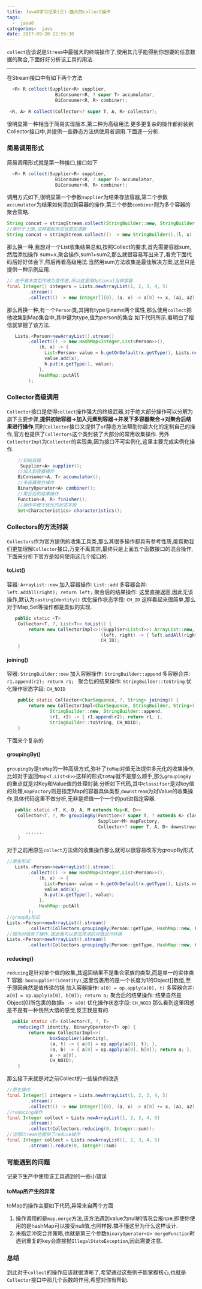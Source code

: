 ```yaml
---
title: Java8学习记录(三)-强大的collect操作
tags:
  -  java8
categories:  java
date: 2017-09-20 22:59:38
---
```

`collect`应该说是`Stream`中最强大的终端操作了,使用其几乎能得到你想要的任意数据的聚合,下面好好分析该工具的用法.
- - - - -
在Stream接口中有如下两个方法
```java
  <R> R collect(Supplier<R> supplier,
                  BiConsumer<R, ? super T> accumulator,
                  BiConsumer<R, R> combiner);
                  
 <R, A> R collect(Collector<? super T, A, R> collector);
```
很明显第一种相当于简易实现版本,第二种为高级用法.更多更复杂的操作都封装到Collector接口中,并提供一些静态方法供使用者调用.下面逐一分析.

### 简易调用形式
简易调用形式就是第一种接口,接口如下
```java
  <R> R collect(Supplier<R> supplier,
                  BiConsumer<R, ? super T> accumulator,
                  BiConsumer<R, R> combiner);
```
调用方式如下,很明显第一个参数`supplier`为结果存放容器,第二个参数`accumulator`为结果如何添加到容器的操作,第三个参数`combiner`则为多个容器的聚合策略.
```java
String concat = stringStream.collect(StringBuilder::new, StringBuilder::append,StringBuilder::append).toString();
//等价于上面,这样看起来应该更加清晰
String concat = stringStream.collect(() -> new StringBuilder(),(l, x) -> l.append(x), (r1, r2) -> r1.append(r2)).toString();
```
那么换一种,我想对一个List<Integer>收集结果总和,按照Collect的要求,首先需要容器sum,然后添加操作 sum+x,聚合操作,sum1+sum2,那么就很容易写出来了,看完下面代码后好好体会下,然后再看高级用法.当然用sum方法收集是最佳解决方案,这里只是提供一种示例应用.
```java
// 由于基本类型传递为值传递,所以这里用Optional当做容器
final Integer[] integers = Lists.newArrayList(1, 2, 3, 4, 5)
        .stream()
        .collect(() -> new Integer[]{0}, (a, x) -> a[0] += x, (a1, a2) -> a1[0] += a2[0]);
```
那么再换一种,有一个`Person`类,其拥有type与name两个属性,那么使用`collect`把他收集到Map集合中,其中键为type,值为person的集合.如下代码所示,看明白了相信就掌握了该方法.
```java
   Lists.<Person>newArrayList().stream()
        .collect(() -> new HashMap<Integer,List<Person>>(),
            (h, x) -> {
              List<Person> value = h.getOrDefault(x.getType(), Lists.newArrayList());
              value.add(x);
              h.put(x.getType(), value);
            },
            HashMap::putAll
        );
```
### Collector高级调用
`Collector`接口是使得`collect`操作强大的终极武器,对于绝大部分操作可以分解为旗下主要步骤,**提供初始容器->加入元素到容器->并发下多容器聚合->对聚合后结果进行操作**,同时`Collector`接口又提供了`of`静态方法帮助你最大化的定制自己的操作,官方也提供了`Collectors`这个类封装了大部分的常用收集操作.
另外`CollectorImpl`为`Collector`的实现类,因为接口不可实例化,这里主要完成实例化操作.
```java
    //初始容器
     Supplier<A> supplier();
    //加入到容器操作
    BiConsumer<A, T> accumulator();
    //多容器聚合操作
    BinaryOperator<A> combiner();
    //聚合后的结果操作
    Function<A, R> finisher();
    //操作中便于优化的状态字段
    Set<Characteristics> characteristics();
```

### Collectors的方法封装
`Collectors`作为官方提供的收集工具类,那么其很多操作都具有参考性质,能帮助我们更加理解`Collector`接口,万变不离其宗,最终只是上面五个函数接口的混合操作,下面来分析下官方是如何使用这几个接口的.
#### toList()
容器: `ArrayList::new`
加入容器操作: `List::add`
多容器合并: `left.addAll(right); return left;`
聚合后的结果操作: 这里直接返回,因此无该操作,默认为`castingIdentity()`
优化操作状态字段: `CH_ID`
这样看起来很简单,那么对于Map,Set等操作都是类似的实现.
```java
   public static <T>
    Collector<T, ?, List<T>> toList() {
        return new CollectorImpl<>((Supplier<List<T>>) ArrayList::new, List::add,
                                   (left, right) -> { left.addAll(right); return left; },
                                   CH_ID);
    }
```
#### joining()
容器: `StringBuilder::new`
加入容器操作: `StringBuilder::append`
多容器合并: `r1.append(r2); return r1; `
聚合后的结果操作: `StringBuilder::toString`
优化操作状态字段: `CH_NOID`
```java
    public static Collector<CharSequence, ?, String> joining() {
        return new CollectorImpl<CharSequence, StringBuilder, String>(
                StringBuilder::new, StringBuilder::append,
                (r1, r2) -> { r1.append(r2); return r1; },
                StringBuilder::toString, CH_NOID);
    }
```

下面来个复杂的
#### groupingBy()
`groupingBy`是`toMap`的一种高级方式,弥补了`toMap`对值无法提供多元化的收集操作,比如对于返回`Map<T,List<E>>`这样的形式`toMap`就不是那么顺手,那么`groupingBy`的重点就是对Key和Value值的处理封装.分析如下代码,其中`classifier`是对key值的处理,`mapFactory`则是指定Map的容器具体类型,`downstream`为对Value的收集操作,具体代码这里不做分析,无非是把值一个一个的put进指定容器.
```java
   public static <T, K, D, A, M extends Map<K, D>>
    Collector<T, ?, M> groupingBy(Function<? super T, ? extends K> classifier,
                                  Supplier<M> mapFactory,
                                  Collector<? super T, A, D> downstream) {
       .......
    }
```
对于之前用原生`collect`方法做的收集操作那么就可以很容易改写为groupBy形式
```java
//原生形式
   Lists.<Person>newArrayList().stream()
        .collect(() -> new HashMap<Integer,List<Person>>(),
            (h, x) -> {
              List<Person> value = h.getOrDefault(x.getType(), Lists.newArrayList());
              value.add(x);
              h.put(x.getType(), value);
            },
            HashMap::putAll
        );
//groupBy形式
Lists.<Person>newArrayList().stream()
        .collect(Collectors.groupingBy(Person::getType, HashMap::new, Collectors.toList()));
//因为对值有了操作,因此我可以更加灵活的对值进行转换
Lists.<Person>newArrayList().stream()
        .collect(Collectors.groupingBy(Person::getType, HashMap::new, Collectors.mapping(Person::getName,Collectors.toSet())));
```
#### reducing()
`reducing`是针对单个值的收集,其返回结果不是集合家族的类型,而是单一的实体类T
容器: `boxSupplier(identity)`,这里包裹用的是一个长度为1的Object[]数组,至于原因自然是值传递的锅
加入容器操作: `a[0] = op.apply(a[0], t)`
多容器合并: `a[0] = op.apply(a[0], b[0]); return a;`
聚合后的结果操作: 结果自然是Object[0]所包裹的数据`a -> a[0]`
优化操作状态字段: `CH_NOID`
那么看到这里困惑是不是有一种恍然大悟的感觉,反正我是有的.
```java
  public static <T> Collector<T, ?, T>
    reducing(T identity, BinaryOperator<T> op) {
        return new CollectorImpl<>(
                boxSupplier(identity),
                (a, t) -> { a[0] = op.apply(a[0], t); },
                (a, b) -> { a[0] = op.apply(a[0], b[0]); return a; },
                a -> a[0],
                CH_NOID);
    }
```
那么接下来就是对之前Collect的一些操作的改造
```java
//原生操作
final Integer[] integers = Lists.newArrayList(1, 2, 3, 4, 5)
        .stream()
        .collect(() -> new Integer[]{0}, (a, x) -> a[0] += x, (a1, a2) -> a1[0] += a2[0]);
//reducing操作
final Integer collect = Lists.newArrayList(1, 2, 3, 4, 5)
        .stream()
        .collect(Collectors.reducing(0, Integer::sum));    
//当然Stream也提供了reduce操作
final Integer collect = Lists.newArrayList(1, 2, 3, 4, 5)
        .stream().reduce(0, Integer::sum)
```

### 可能遇到的问题
记录下生产中使用该工具遇到的一些小错误
#### toMap所产生的异常
toMap的操作主要如下代码,异常来自两个方面
1. 操作调用的是`map.merge`方法,该方法遇到value为null的情况会报npe,即使你使用的是hashMap可以接受null值,也照样报.搞不懂这里为什么这样设计.
2. 未指定冲突合并策略,也就是第三个参数`BinaryOperator<U> mergeFunction`时遇到重复的key会直接抛`IllegalStateException`,因此需要注意.


### 总结
到此对于`collect`的操作应该就很清晰了,希望通过这些例子能掌握核心,也就是`Collector`接口中那几个函数的作用,希望对你有帮助.
